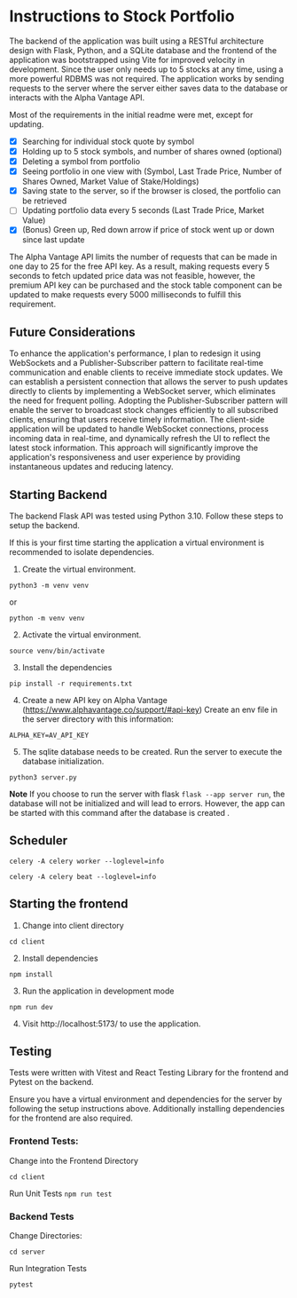 # Instructions to Stock Portfolio 

The backend of the application was built using a RESTful architecture design with Flask, Python, and a SQLite database and the frontend of the application was bootstrapped using Vite for improved velocity in development. Since the user only needs up to 5 stocks at any time, using a more powerful RDBMS was not required. The application works by sending requests to the server where the server either saves data to the database or interacts with the Alpha Vantage API. 

Most of the requirements in the initial readme were met, except for updating. 

- [x] Searching for individual stock quote by symbol
- [x] Holding up to 5 stock symbols, and number of shares owned (optional)
- [x] Deleting a symbol from portfolio
- [x] Seeing portfolio in one view with (Symbol, Last Trade Price, Number of Shares Owned, Market Value of Stake/Holdings)
- [x] Saving state to the server, so if the browser is closed, the portfolio can be retrieved
- [ ] Updating portfolio data every 5 seconds (Last Trade Price, Market Value)
- [x] (Bonus) Green up, Red down arrow if price of stock went up or down since last update

The Alpha Vantage API limits the number of requests that can be made in one day to 25 for the free API key. As a result, making requests every 5 seconds to fetch updated price data was not feasible, however, the premium API key can be purchased and the stock table component can be updated to make requests every 5000 milliseconds to fulfill this requirement. 


## Future Considerations

To enhance the application's performance, I plan to redesign it using WebSockets and a Publisher-Subscriber pattern to facilitate real-time communication and enable clients to receive immediate stock updates. We can establish a persistent connection that allows the server to push updates directly to clients by implementing a WebSocket server, which eliminates the need for frequent polling. Adopting the Publisher-Subscriber pattern will enable the server to broadcast stock changes efficiently to all subscribed clients, ensuring that users receive timely information. The client-side application will be updated to handle WebSocket connections, process incoming data in real-time, and dynamically refresh the UI to reflect the latest stock information. This approach will significantly improve the application's responsiveness and user experience by providing instantaneous updates and reducing latency. 



## Starting Backend

The backend Flask API was tested using Python 3.10. Follow these steps to setup the backend. 

If this is your first time starting the application a virtual environment is recommended to isolate dependencies. 

1. Create the virtual environment. 

`python3 -m venv venv` 

or

`python -m venv venv`

2. Activate the virtual environment. 

`source venv/bin/activate`

3. Install the dependencies

`pip install -r requirements.txt`

4. Create a new API key on Alpha Vantage (https://www.alphavantage.co/support/#api-key) Create an env file in the server directory with this information:

```env
ALPHA_KEY=AV_API_KEY
```

5. The sqlite database needs to be created. Run the server to execute the database initialization. 

`python3 server.py` 

**Note** If you choose to run the server with flask `flask --app server run`, the database will not
be initialized and will lead to errors. However, the app can be started with this command 
after the database is created . 

## Scheduler


`celery -A celery worker --loglevel=info`

`celery -A celery beat --loglevel=info`

## Starting the frontend

1. Change into client directory

`cd client`

2. Install dependencies

`npm install`

3. Run the application in development mode 

`npm run dev`

4. Visit http://localhost:5173/ to use the application.


## Testing

Tests were written with Vitest and React Testing Library for the frontend and Pytest on the backend.

Ensure you have a virtual environment and dependencies for the server by following the setup instructions above. Additionally installing dependencies for the frontend are also required.  

### Frontend Tests:

Change into the Frontend Directory

`cd client`

Run Unit Tests
`npm run test`


### Backend Tests

Change Directories:

`cd server`

Run Integration Tests

`pytest`



